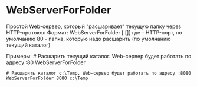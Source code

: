 ﻿# WebServerForFolder

Простой Web-сервер, который "расшаривает" текущую папку через HTTP-протокол
Формат:
	WebServerForFolder [<port> [<folder>]]
где
	<port>   - HTTP-порт, по умолчанию 80
	<folder> - папка, которую надо расшарить (по умолчанию текущий каталог)

Примеры:
	# Расшарить текущий каталог. Web-сервер будет работать по адресу :80
	WebServerForFolder

	# Расшарить каталог c:\Temp, Web-сервер будет работать по адресу :8080
	WebServerForFolder 8080 c:\Temp
